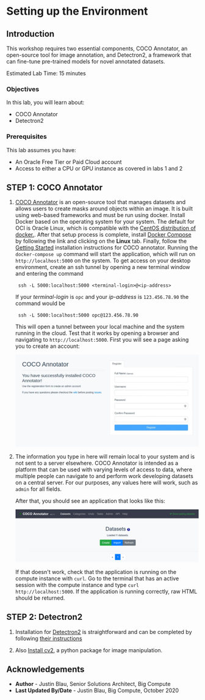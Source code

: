 # Setting up the Environment

## Introduction
This workshop requires two essential components, COCO Annotator, an open-source tool for image annotation, and Detectron2, a framework that can fine-tune pre-trained models for novel annotated datasets.

Estimated Lab Time:  15 minutes

### Objectives
In this lab, you will learn about:
* COCO Annotator
* Detectron2

### Prerequisites

This lab assumes you have:
- An Oracle Free Tier or Paid Cloud account
- Access to either a CPU or GPU instance as covered in labs 1 and 2

## **STEP 1**: COCO Annotator

1. [COCO Annotator](https://github.com/jsbroks/coco-annotator) is an open-source tool that manages datasets and allows users to create masks around objects within an image. It is built using web-based frameworks and must be run using docker. Install Docker based on the operating system for your system. The default for OCI is Oracle Linux, which is compatible with the [CentOS distribution of docker.](https://docs.docker.com/engine/install/centos/). After that setup process is complete, install [Docker Compose](https://docs.docker.com/compose/install/) by following the link and clicking on the **Linux** tab. Finally, follow the [Getting Started](https://github.com/jsbroks/coco-annotator/wiki/Getting-Started) installation instructions for COCO annotator. Running the `docker-compose up` command will start the application, which will run on `http://localhost:5000` on the system. To get access on your desktop environment, create an ssh tunnel by opening a new terminal window and entering the command 

		ssh -L 5000:localhost:5000 <terminal-login>@<ip-address>  

	If your *terminal-login* is `opc` and your *ip-address* is `123.456.78.90` the command would be

		ssh -L 5000:localhost:5000 opc@123.456.78.90

	This will open a tunnel between your local machine and the system running in the cloud. Test that it works by opening a browser and navigating to `http://localhost:5000`. First you will see a page asking you to create an account:

	![COCO Annotator create user](images/coco-create-user.png)

2. The information you type in here will remain local to your system and is not sent to a server elsewhere. COCO Annotator is intended as a platform that can be used with varying levels of access to data, where multiple people can navigate to and perform work developing datasets on a central server. For our purposes, any values here will work, such as `admin` for all fields.

	After that, you should see an application that looks like this:

	![COCO Annotator homepage](images/coco-annotator-1.png)

	If that doesn't work, check that the application is running on the compute instance with `curl`. Go to the terminal that has an active session with the compute instance and type `curl http://localhost:5000`. If the application is running correctly, raw HTML should be returned.

## **STEP 2**: Detectron2 

1. Installation for [Detectron2](https://github.com/facebookresearch/detectron2) is straightforward and can be completed by following [their instructions](https://detectron2.readthedocs.io/tutorials/install.html)

2. Also [Install cv2](https://pypi.org/project/opencv-python/), a python package for image manipulation.

## Acknowledgements
* **Author** - Justin Blau, Senior Solutions Architect, Big Compute
* **Last Updated By/Date** - Justin Blau, Big Compute, October 2020

